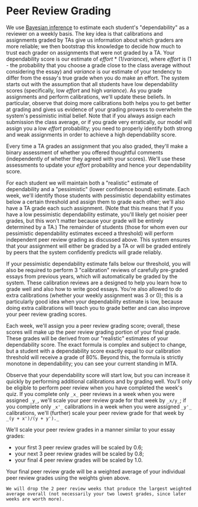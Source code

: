 # Peer Review Grading

We use [Bayesian inference](https://arxiv.org/abs/2209.01242) to estimate each student's "dependability" as a reviewer on a weekly basis.
The key idea is that calibrations and assignments graded by TAs give us information about which graders are more reliable; we then bootstrap this knowledge to decide how much to trust each grader on assignments that were not graded by a TA.
Your dependability score is our estimate of _effort_ \* (1/_variance_), where _effort_ is (1 - the probability that you choose a grade close to the class average without considering the essay) and _variance_ is our estimate of your tendency to differ from the essay's true grade when you do make an effort. The system starts out with the assumption that all students have low dependability scores (specifically, low _effort_ and high _variance_).
As you grade assignments and perform calibrations, we'll update these beliefs.
In particular, observe that doing more calibrations both helps you to get better at grading and gives us evidence of your grading prowess to overwhelm the system's pessimistic initial belief.
Note that if you always assign each submission the class average, or if you grade very erratically, our model will assign you a low _effort_ probability; you need to properly identify both strong and weak assignments in order to achieve a high dependability score.

Every time a TA grades an assignment that you also graded, they'll make a binary assessment of whether you offered thoughtful comments (independently of whether they agreed with your scores).
We'll use these assessments to update your _effort_ probability and hence your dependability score.

For each student we will maintain both a "realistic" estimate of dependability and a "pessimistic" (lower confidence bound) estimate.
Each week, we'll identify those students with pessimistic dependability estimates below a certain threshold and assign them to grade each other; we'll also have a TA grade each such assignment.
(Note that this means that if you have a low pessimistic dependability estimate, you'll likely get noisier peer grades, but this won't matter because your grade will be entirely determined by a TA.)
The remainder of students (those for whom even our pessimistic dependability estimates exceed a threshold) will perform independent peer review grading as discussed above.
This system ensures that your assignment will either be graded by a TA or will be graded entirely by peers that the system confidently predicts will grade reliably.

If your pessimistic dependability estimate falls below our threshold, you will also be required to perform 3 "calibration" reviews of carefully pre-graded essays from previous years, which will automatically be graded by the system.
These calibration reviews are a designed to help you learn how to grade well and also how to write good essays.
You're also allowed to do extra calibrations (whether your weekly assignment was 3 or 0); this is a particularly good idea when your dependability estimate is low, because doing extra calibrations will teach you to grade better and can also improve your peer review grading scores.

Each week, we'll assign you a peer review grading score; overall, these scores will make up the peer review grading portion of your final grade.
These grades will be derived from our "realistic" estimates of your dependability score.
The exact formula is complex and subject to change, but a student with a dependability score exactly equal to our calibration threshold will receive a grade of 80%.
Beyond this, the formula is strictly monotone in dependability; you can see your current standing in MTA.

Observe that your dependability score will start low, but you can increase it quickly by performing additional calibrations and by grading well.
You'll only be eligible to perform peer review when you have completed the week's quiz.
If you complete only `_x_` peer reviews in a week when you were assigned `_y_`, we'll scale your peer review grade for that week by `_x/y_`; if you complete only `_x'_` calibrations in a week when you were assigned `_y'_` calibrations, we'll (further) scale your peer review grade for that week by `_(y + x')/(y + y')._`

We'll scale your peer review grades in a manner similar to your essay grades:

- your first 3 peer review grades will be scaled by 0.6;
- your next 3 peer review grades will be scaled by 0.8;
- your final 4 peer review grades will be scaled by 1.0.

Your final peer review grade will be a weighted average of your individual peer review grades using the weights given above.

```{tip}
We will drop the 2 peer review weeks that produce the largest weighted average overall (not necessarily your two lowest grades, since later weeks are worth more).
```
<!-- 
## Frequently Asked Questions (about Peer Reviews)
 -->


